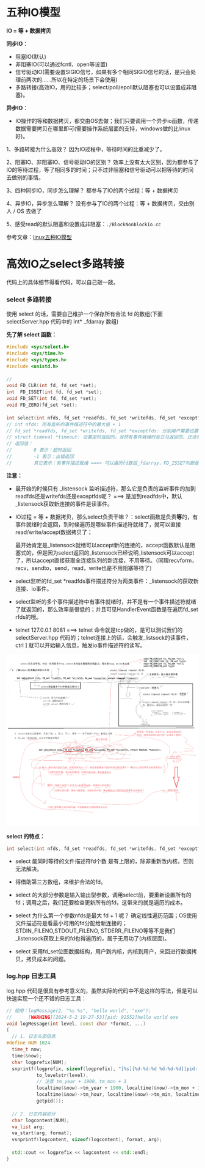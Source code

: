 # 五种IO模型

**IO = 等 + 数据拷贝**

**同步IO**：
- 阻塞IO(默认)
- 非阻塞IO(可以通过fcntl，open等设置)
- 信号驱动IO(需要设置SIGIO信号，如果有多个相同SIGIO信号的话，是只会处理前两次的......所以在特定的场景下会使用)
- 多路转接(高效IO，用的比较多；select/poll/epoll默认阻塞也可以设置成非阻塞)。

**异步IO**：
- IO操作的等和数据拷贝，都交由OS去做；我们只要调用一个异步io函数，传递数据需要拷贝在哪里即可(需要操作系统层面的支持，windows做的比linux好)。

1、多路转接为什么高效？ 因为IO过程中，等待时间的比重减少了。

2、阻塞IO、非阻塞IO、信号驱动IO的区别？ 效率上没有太大区别，因为都参与了IO的等待过程，等了相同多的时间；只不过非阻塞和信号驱动可以把等待的时间去做别的事情。

3、四种同步IO，同步怎么理解？ 都参与了IO的两个过程：等 + 数据拷贝

4、异步IO，异步怎么理解？ 没有参与了IO的两个过程：等 + 数据拷贝，交由别人 / OS 去做了

5、感受read的默认阻塞和设置成非阻塞：`./BlockNonblockIo.cc`


参考文章：[linux五种IO模型](https://blog.csdn.net/chenlong_cxy/article/details/126050039)



# 高效IO之select多路转接

代码上的具体细节得看代码，可以自己敲一敲。


### select 多路转接

使用 select 的话，需要自己维护一个保存所有合法 fd 的数组(下面 selectServer.hpp 代码中的 int* _fdarray 数组)

**先了解 select 函数：**

```cpp
#include <sys/select.h>
#include <sys/time.h>
#include <sys/types.h>
#include <unistd.h>

// 
void FD_CLR(int fd, fd_set *set);
int  FD_ISSET(int fd, fd_set *set);
void FD_SET(int fd, fd_set *set);
void FD_ZERO(fd_set *set);

int select(int nfds, fd_set *readfds, fd_set *writefds, fd_set *exceptfds, struct timeval *timeout);
// int nfds: 所有监听的事件描述符中的最大值 + 1
// fd_set *readfds, fd_set *writefds, fd_set *exceptfds: 分别用户需要设置的读、写、异常事件描述符的监听集合，有事件描述符就绪时返回 ===> 输入输出型参数
// struct timeval *timeout: 设置定时返回的，当然有事件就绪时会立马返回的，还没有定时完的时间会返回的 ===> 输入输出型参数
// 返回值：
//        0 表示：超时返回
//        -1 表示：出错返回
//        其它表示：有事件描述就绪 ===> 可以遍历fd数组_fdarray，FD_ISSET判断是哪些事件描述符就绪了
```

**注意：**

- 最开始的时候只有 _listensock 监听描述符，那么它是负责的监听事件的加到readfds还是writefds还是exceptfds呢？ ===> 是加到readfds中，默认_listensock获取新连接的事件是读事件。

- IO过程 = 等 + 数据拷贝，那么select负责干嘛？：select函数是负责**等**的，有事件就绪时会返回，到时候遍历是哪些事件描述符就绪了，就可以直接read/write/accept数据拷贝了；

  最开始肯定是_listensock就绪可以accept新的连接的，accept函数默认是阻塞式的，但是因为select返回的_listensock已经说明_listensock可以accept了，所以accept直接获取全连接队列的新连接，不用等待。（同理recvform，recv，sendto，send，read，write也是不用阻塞等待了）

- select监听的fd_set *readfds事件描述符分为两类事件：_listensock的获取新连接、io事件。

- select监听的多个事件描述符中有事件就绪时，并不是有一个事件描述符就绪了就返回的，那么效率是很低的；并且可见HandlerEvent函数是在遍历fd_set rfds的哦。

- telnet 127.0.0.1 8081 ===> telnet 命令就是tcp做的，是可以测试我们的selectServer.hpp 代码的；telnet连接上的话，会触发_listsock的读事件，ctrl ] 就可以开始输入信息，触发io事件描述符的读写。

![Alt text](image.png)


**select 的特点：**

```cpp
int select(int nfds, fd_set *readfds, fd_set *writefds, fd_set *exceptfds, struct timeval *timeout);
```

- select 能同时等待的文件描述符fd个数 是有上限的，除非重新改内核，否则无法解决。

- 得借助第三方数组，来维护合法的fd。

- select 的大部分参数是输入输出型参数，调用select前，要重新设置所有的fd；调用之后，我们还要检查更新所有的fd，这带来的就是遍历的成本。

- select 为什么第一个参数nfds是最大 fd + 1 呢？ 确定线性遍历范围；OS使用文件描述符是看最小可用的fd分配给新连接的；STDIN_FILENO,STDOUT_FILENO, STDERR_FILENO等等不是我们_listensock获取上来的fd也得遍历的，属于无用功了(内核层面)。

- select 采用fd_set位图数据结构，用户到内核，内核到用户，来回进行数据拷贝，拷贝成本的问题。


### log.hpp 日志工具

log.hpp 代码是很具有参考意义的，虽然实际的代码中不是这样的写法，但是可以快速实现一个还不错的日志工具：

```cpp
// 使用：logMessage(2, "%s %s", "hello world", "exe");
//      [WARNING][2024-5-2 19-27-53][pid: 92552]hello world exe
void logMessage(int level, const char *format, ...)
{
  // 1. 日志头部信息
#define NUM 1024
  time_t now;
  time(&now);
  char logprefix[NUM];
  snprintf(logprefix, sizeof(logprefix), "[%s][%d-%d-%d %d-%d-%d][pid: %d]",
           to_levelstr(level),
           // 注意 tm_year + 1900，tm_mon + 1
           localtime(&now)->tm_year + 1900, localtime(&now)->tm_mon + 1, localtime(&now)->tm_mday,
           localtime(&now)->tm_hour, localtime(&now)->tm_min, localtime(&now)->tm_sec,
           getpid());

  // 2. 日志内容部分
  char logcontent[NUM];
  va_list arg;
  va_start(arg, format);
  vsnprintf(logcontent, sizeof(logcontent), format, arg);

  std::cout << logprefix << logcontent << std::endl;
}
```


